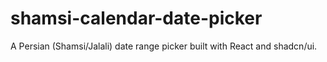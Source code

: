 # shamsi-calendar-date-picker
A Persian (Shamsi/Jalali) date range picker built with React and shadcn/ui.
